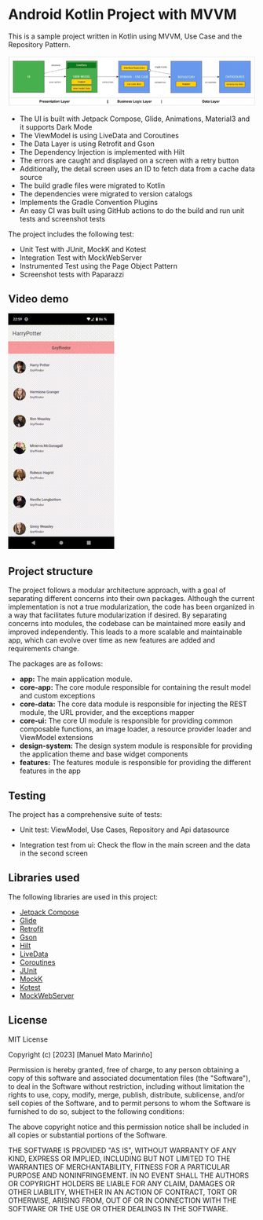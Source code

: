 # Android Kotlin Project with MVVM

This is a sample project written in Kotlin using MVVM, Use Case and the Repository Pattern.

![architecture_uml](https://github.com/mnlmato/harrypotter/blob/main/mvvm_demo_app.png)

- The UI is built with Jetpack Compose, Glide, Animations, Material3 and it supports Dark Mode
- The ViewModel is using LiveData and Coroutines
- The Data Layer is using Retrofit and Gson
- The Dependency Injection is implemented with Hilt
- The errors are caught and displayed on a screen with a retry button
- Additionally, the detail screen uses an ID to fetch data from a cache data source
- The build gradle files were migrated to Kotlin
- The dependencies were migrated to version catalogs
- Implements the Gradle Convention Plugins
- An easy CI was built using GitHub actions to do the build and run unit tests and screenshot tests


The project includes the following test:

-  Unit Test with JUnit, MockK and Kotest
-  Integration Test with MockWebServer
-  Instrumented Test  using the Page Object Pattern
-  Screenshot tests with Paparazzi

## Video demo

![Alt Text](https://github.com/mnlmato/harrypotter/blob/main/app_demo.gif)

## Project structure

The project follows a modular architecture approach, with a goal of separating different concerns into their own packages. Although the current implementation is not a true modularization, the code has been organized in a way that facilitates future modularization if desired. By separating concerns into modules, the codebase can be maintained more easily and improved independently. This leads to a more scalable and maintainable app, which can evolve over time as new features are added and requirements change.

The packages are as follows:

- **app:** The main application module.
- **core-app:** The core module responsible for containing the result model and custom exceptions
- **core-data:** The core data module is responsible for injecting the REST module, the URL provider, and the exceptions mapper
- **core-ui:** The core UI module is responsible for providing common composable functions, an image loader, a resource provider loader and ViewModel extensions
- **design-system:** The design system module is responsible for providing the application theme and base widget components
- **features:** The features module is responsible for providing the different features in the app

## Testing

The project has a comprehensive suite of tests:

- Unit test: ViewModel, Use Cases, Repository and Api datasource

- Integration test from ui: Check the flow in the main screen and the data in the second screen

## Libraries used

The following libraries are used in this project:

- [Jetpack Compose](https://developer.android.com/jetpack/compose)
- [Glide](https://bumptech.github.io/glide/int/compose.html)
- [Retrofit](https://square.github.io/retrofit/)
- [Gson](https://github.com/google/gson)
- [Hilt](https://dagger.dev/hilt/)
- [LiveData](https://developer.android.com/topic/libraries/architecture/livedata)
- [Coroutines](https://developer.android.com/kotlin/coroutines)
- [JUnit](https://junit.org/junit5/)
- [MockK](https://mockk.io/)
- [Kotest](https://kotest.io/)
- [MockWebServer](https://github.com/square/okhttp/tree/master/mockwebserver)

## License

MIT License

Copyright (c) [2023] [Manuel Mato Marinño]

Permission is hereby granted, free of charge, to any person obtaining a copy
of this software and associated documentation files (the "Software"), to deal
in the Software without restriction, including without limitation the rights
to use, copy, modify, merge, publish, distribute, sublicense, and/or sell
copies of the Software, and to permit persons to whom the Software is
furnished to do so, subject to the following conditions:

The above copyright notice and this permission notice shall be included in
all copies or substantial portions of the Software.

THE SOFTWARE IS PROVIDED "AS IS", WITHOUT WARRANTY OF ANY KIND, EXPRESS OR
IMPLIED, INCLUDING BUT NOT LIMITED TO THE WARRANTIES OF MERCHANTABILITY,
FITNESS FOR A PARTICULAR PURPOSE AND NONINFRINGEMENT. IN NO EVENT SHALL THE
AUTHORS OR COPYRIGHT HOLDERS BE LIABLE FOR ANY CLAIM, DAMAGES OR OTHER
LIABILITY, WHETHER IN AN ACTION OF CONTRACT, TORT OR OTHERWISE, ARISING FROM,
OUT OF OR IN CONNECTION WITH THE SOFTWARE OR THE USE OR OTHER DEALINGS IN
THE SOFTWARE.